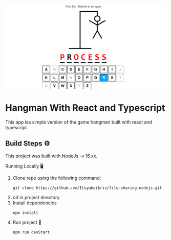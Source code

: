 ![example of hangman application running](screenshots/hangman.png)

# Hangman With React and Typescript

This app isa simple version of the game hangman built with react and typescript.

## Build Steps ⚙

This project was built with NodeJs -v 16.xx.

Running Locally 🖥️
1. Clone repo using the following command:
    ```shell script
    git clone https://github.com/Itsyaboikris/file-sharing-nodejs.git 
    ```
2. cd in project directory
4. Install dependencies
    ```shell script
    npm install
    ```
5. Run project 🎉
    ```shell script
    npm run devStart
    ```